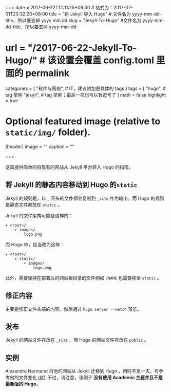 +++
date = 2017-06-22T12:11:25+08:00 # 格式为：2017-07-01T20:32:20+08:00
title = "将 Jekyll 导入 Hugo" # 文件名为 yyyy-mm-dd-title，所以要去掉 yyyy mm dd
slug = "Jekyll-To-Hugo" #文件名为 yyyy-mm-dd-title，所以要去掉 yyyy-mm-dd-
# url = "/2017-06-22-Jekyll-To-Hugo/" # 该设置会覆盖 config.toml 里面的 permalink 
categories = [
    "软件与网络", # IT，建议附加更具体的 tags
]
tags = [
    "hugo", # tag 举例
    "jekyll", # tag 举例；最后一项也可以有逗号了
]
math = false
highlight = true

# Optional featured image (relative to `static/img/` folder).
[header]
image = ""
caption = ""

+++

这篇提供简单的将现有的网站从 Jekyll 平台转入 Hugo 的指南。

## 将 Jekyll 的静态内容移动到 Hugo 的`static`
Jekyll 的规则是，以 `_` 开头的文件都会复制到 `_site` 作为输出。而 Hugo 的规则是静态文件都放在 `static` 。

Jekyll 的文件架构可能是这样的：

    ▾ <root>/
        ▾ images/
            logo.png

而 Hugo 中，应当改为这样：<!--more-->

    ▾ <root>/
        ▾ static/
            ▾ images/
                logo.png

此外，需要保持在部署后的网站根目录的文件例如 `CNAME` 也需要移至 `static` 。

## 修正内容
主要是修正文件头部的内容。然后通过 `hugo server --watch` 预览。

## 发布
Jekyll 的网站文件存放在 `_site` ，而 Hugo 的网站文件存放在 `public` 。

## 实例
Alexandre Normand 将他的网站从 Jekyll 迁移到 Hugo ，用时不足一天。可参考他的文件变化 [diff](https://github.com/alexandre-normand/alexandre-normand/compare/869d69435bd2665c3fbf5b5c78d4c22759d7613a...b7f6605b1265e83b4b81495423294208cc74d610). 不过，请注意，该例子 **没有使用 Academic 主题并且不是最新版的 Hugo**。
